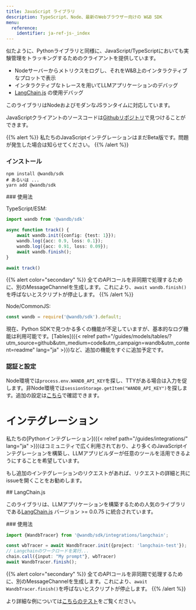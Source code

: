 ```yaml
---
title: JavaScript ライブラリ
description: TypeScript、Node、最新のWebブラウザー向けの W&B SDK
menu:
  reference:
    identifier: ja-ref-js-_index
---
```


似たように、Pythonライブラリと同様に、JavaScript/TypeScriptにおいても実験管理をトラッキングするためのクライアントを提供しています。

- Nodeサーバーからメトリクスをログし、それをW&B上のインタラクティブなプロットで表示
- インタラクティブなトレースを用いてLLMアプリケーションのデバッグ
- [LangChain.js](https://github.com/hwchase17/langchainjs) の使用デバッグ

このライブラリはNodeおよびモダンなJSランタイムに対応しています。

JavaScriptクライアントのソースコードは[Githubリポジトリ](https://github.com/wandb/wandb-js)で見つけることができます。

{{% alert %}}
私たちのJavaScriptインテグレーションはまだBeta版です。問題が発生した場合は知らせてください。
{{% /alert %}}

### インストール

```shell
npm install @wandb/sdk
# あるいは ...
yarn add @wandb/sdk
```

### 使用法

TypeScript/ESM:

```typescript
import wandb from '@wandb/sdk'

async function track() {
    await wandb.init({config: {test: 1}});
    wandb.log({acc: 0.9, loss: 0.1});
    wandb.log({acc: 0.91, loss: 0.09});
    await wandb.finish();
}

await track()
```

{{% alert color="secondary" %}}
全てのAPIコールを非同期で処理するために、別のMessageChannelを生成します。これにより、`await wandb.finish()`を呼ばないとスクリプトが停止します。
{{% /alert %}}

Node/CommonJS:

```javascript
const wandb = require('@wandb/sdk').default;
```

現在、Python SDKで見つかる多くの機能が不足していますが、基本的なログ機能は利用可能です。[Tables]({{< relref path="/guides/models/tables/?utm_source=github&utm_medium=code&utm_campaign=wandb&utm_content=readme" lang="ja" >}})など、追加の機能をすぐに追加予定です。

### 認証と設定

Node環境では`process.env.WANDB_API_KEY`を探し、TTYがある場合は入力を促します。非Node環境では`sessionStorage.getItem("WANDB_API_KEY")`を探します。追加の設定は[こちら](https://github.com/wandb/wandb-js/blob/main/src/sdk/lib/config.ts)で確認できます。

# インテグレーション

私たちの[Pythonインテグレーション]({{< relref path="/guides/integrations/" lang="ja" >}})はコミュニティで広く利用されており、より多くのJavaScriptインテグレーションを構築し、LLMアプリビルダーが任意のツールを活用できるようにすることを希望しています。

もし追加のインテグレーションのリクエストがあれば、リクエストの詳細と共にissueを開くことをお勧めします。

## LangChain.js

このライブラリは、LLMアプリケーションを構築するための人気のライブラリである[LangChain.js](https://github.com/hwchase17/langchainjs) バージョン >= 0.0.75 に統合されています。

### 使用法

```typescript
import {WandbTracer} from '@wandb/sdk/integrations/langchain';

const wbTracer = await WandbTracer.init({project: 'langchain-test'});
// Langchainのワークロードを実行...
chain.call({input: "My prompt"}, wbTracer)
await WandbTracer.finish();
```

{{% alert color="secondary" %}}
全てのAPIコールを非同期で処理するために、別のMessageChannelを生成します。これにより、`await WandbTracer.finish()`を呼ばないとスクリプトが停止します。
{{% /alert %}}

より詳細な例については[こちらのテスト](https://github.com/wandb/wandb-js/blob/main/src/sdk/integrations/langchain/langchain.test.ts)をご覧ください。